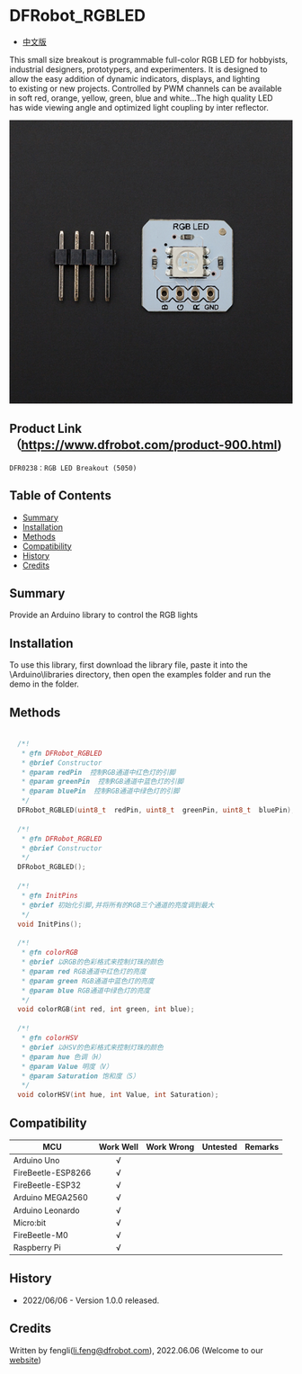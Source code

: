 # DFRobot_RGBLED
- [中文版](./README_CN.md)

This small size breakout is programmable full-color RGB LED for hobbyists,<br>
industrial designers, prototypers, and experimenters. It is designed to <br>
allow the easy addition of dynamic indicators, displays, and lighting <br>
to existing or new projects. Controlled by PWM channels can be available <br>
in soft red, orange, yellow, green, blue and white...The high quality LED <br>
has wide viewing angle and optimized light coupling by inter reflector. <br>

![Product Image](./resources/images/DFR0238.jpg)

## Product Link（https://www.dfrobot.com/product-900.html)    
    DFR0238：RGB LED Breakout (5050)
## Table of Contents

* [Summary](#summary)
* [Installation](#installation)
* [Methods](#methods)
* [Compatibility](#compatibility)
* [History](#history)
* [Credits](#credits)

## Summary
Provide an Arduino library to control the RGB lights
## Installation

To use this library, first download the library file, paste it into the \Arduino\libraries directory, then open the examples folder and run the demo in the folder.



## Methods
```C++

  /*!
   * @fn DFRobot_RGBLED
   * @brief Constructor 
   * @param redPin  控制RGB通道中红色灯的引脚
   * @param greenPin  控制RGB通道中蓝色灯的引脚
   * @param bluePin  控制RGB通道中绿色灯的引脚
   */
  DFRobot_RGBLED(uint8_t  redPin, uint8_t  greenPin, uint8_t  bluePin);

  /*!
   * @fn DFRobot_RGBLED
   * @brief Constructor 
   */
  DFRobot_RGBLED();

  /*!
   * @fn InitPins
   * @brief 初始化引脚,并将所有的RGB三个通道的亮度调到最大 
   */
  void InitPins();
  
  /*!
   * @fn colorRGB
   * @brief 以RGB的色彩格式来控制灯珠的颜色
   * @param red RGB通道中红色灯的亮度
   * @param green RGB通道中蓝色灯的亮度
   * @param blue RGB通道中绿色灯的亮度
   */
  void colorRGB(int red, int green, int blue);

  /*!
   * @fn colorHSV
   * @brief 以HSV的色彩格式来控制灯珠的颜色
   * @param hue 色调（H）
   * @param Value 明度（V）
   * @param Saturation 饱和度（S）
   */
  void colorHSV(int hue, int Value, int Saturation);
```

## Compatibility

MCU                | Work Well    | Work Wrong   | Untested    | Remarks
------------------ | :----------: | :----------: | :---------: | -----
Arduino Uno        |      √       |              |             | 
FireBeetle-ESP8266        |      √       |              |             | 
FireBeetle-ESP32        |      √       |              |             | 
Arduino MEGA2560        |      √       |              |             | 
Arduino Leonardo|      √       |              |             | 
Micro:bit        |      √       |              |             | 
FireBeetle-M0        |      √       |              |             | 
Raspberry Pi      |      √       |              |             | 


## History

- 2022/06/06 - Version 1.0.0 released.
## Credits

Written by fengli(li.feng@dfrobot.com), 2022.06.06 (Welcome to our [website](https://www.dfrobot.com/))
